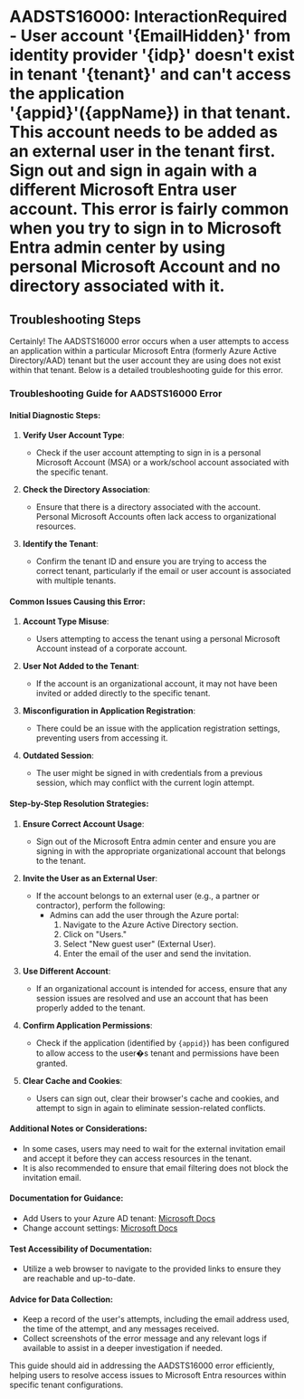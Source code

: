 # AADSTS16000: InteractionRequired - User account '{EmailHidden}' from identity provider '{idp}' doesn't exist in tenant '{tenant}' and can't access the application '{appid}'({appName}) in that tenant. This account needs to be added as an external user in the tenant first. Sign out and sign in again with a different Microsoft Entra user account. This error is fairly common when you try to sign in to Microsoft Entra admin center by using personal Microsoft Account and no directory associated with it.


## Troubleshooting Steps
Certainly! The AADSTS16000 error occurs when a user attempts to access an application within a particular Microsoft Entra (formerly Azure Active Directory/AAD) tenant but the user account they are using does not exist within that tenant. Below is a detailed troubleshooting guide for this error.

### Troubleshooting Guide for AADSTS16000 Error

#### Initial Diagnostic Steps:
1. **Verify User Account Type**:
   - Check if the user account attempting to sign in is a personal Microsoft Account (MSA) or a work/school account associated with the specific tenant.
  
2. **Check the Directory Association**:
   - Ensure that there is a directory associated with the account. Personal Microsoft Accounts often lack access to organizational resources.

3. **Identify the Tenant**:
   - Confirm the tenant ID and ensure you are trying to access the correct tenant, particularly if the email or user account is associated with multiple tenants.

#### Common Issues Causing this Error:
1. **Account Type Misuse**:
   - Users attempting to access the tenant using a personal Microsoft Account instead of a corporate account.

2. **User Not Added to the Tenant**:
   - If the account is an organizational account, it may not have been invited or added directly to the specific tenant.

3. **Misconfiguration in Application Registration**:
   - There could be an issue with the application registration settings, preventing users from accessing it.

4. **Outdated Session**:
   - The user might be signed in with credentials from a previous session, which may conflict with the current login attempt.

#### Step-by-Step Resolution Strategies:
1. **Ensure Correct Account Usage**:
   - Sign out of the Microsoft Entra admin center and ensure you are signing in with the appropriate organizational account that belongs to the tenant.

2. **Invite the User as an External User**:
   - If the account belongs to an external user (e.g., a partner or contractor), perform the following:
     - Admins can add the user through the Azure portal:
       1. Navigate to the Azure Active Directory section.
       2. Click on "Users."
       3. Select "New guest user" (External User).
       4. Enter the email of the user and send the invitation.
   
3. **Use Different Account**:
   - If an organizational account is intended for access, ensure that any session issues are resolved and use an account that has been properly added to the tenant.

4. **Confirm Application Permissions**:
   - Check if the application (identified by `{appid}`) has been configured to allow access to the user�s tenant and permissions have been granted.

5. **Clear Cache and Cookies**:
   - Users can sign out, clear their browser's cache and cookies, and attempt to sign in again to eliminate session-related conflicts.

#### Additional Notes or Considerations:
- In some cases, users may need to wait for the external invitation email and accept it before they can access resources in the tenant.
- It is also recommended to ensure that email filtering does not block the invitation email.

#### Documentation for Guidance:
- Add Users to your Azure AD tenant: [Microsoft Docs](https://docs.microsoft.com/en-us/azure/active-directory/users/groups/assign-group-roles)
- Change account settings: [Microsoft Docs](https://support.microsoft.com/en-us/account-billing/manage-your-microsoft-account-bad5b3ce-2a45-6e1d-b71b-e1d52705196e)
  
#### Test Accessibility of Documentation:
- Utilize a web browser to navigate to the provided links to ensure they are reachable and up-to-date.

#### Advice for Data Collection:
- Keep a record of the user's attempts, including the email address used, the time of the attempt, and any messages received.
- Collect screenshots of the error message and any relevant logs if available to assist in a deeper investigation if needed.

This guide should aid in addressing the AADSTS16000 error efficiently, helping users to resolve access issues to Microsoft Entra resources within specific tenant configurations.